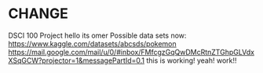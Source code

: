 # CHANGE
DSCI 100 Project
hello its omer
Possible data sets now:
https://www.kaggle.com/datasets/abcsds/pokemon
https://mail.google.com/mail/u/0/#inbox/FMfcgzGqQwDMcRtnZTGhpGLVdxXSqGCW?projector=1&messagePartId=0.1
this is working! yeah!
work!!
